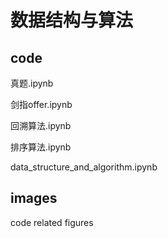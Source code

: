 # 数据结构与算法

## code
真题.ipynb

剑指offer.ipynb

回溯算法.ipynb

排序算法.ipynb

data_structure_and_algorithm.ipynb

## images
code related figures
